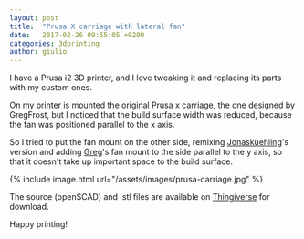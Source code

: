 ```yaml
---
layout: post
title:  "Prusa X carriage with lateral fan"
date:   2017-02-26 09:55:05 +0200
categories: 3dprinting
author: giulio
---
```


I have a Prusa i2 3D printer, and I love tweaking it and replacing its parts with my custom ones.

On my printer is mounted the original Prusa x carriage, the one designed by GregFrost, but I noticed that the build surface width was reduced, because the fan was positioned parallel to the x axis.

So I tried to put the fan mount on the other side, remixing [Jonaskuehling](http://www.thingiverse.com/thing:18657)'s version and adding [Greg](http://www.thingiverse.com/thing:9869)'s fan mount to the side parallel to the y axis, so that it doesn't take up important space to the build surface.

{% include image.html url="/assets/images/prusa-carriage.jpg" %}

The source (openSCAD) and .stl files are available on [Thingiverse](http://www.thingiverse.com/thing:2138398) for download.

Happy printing!